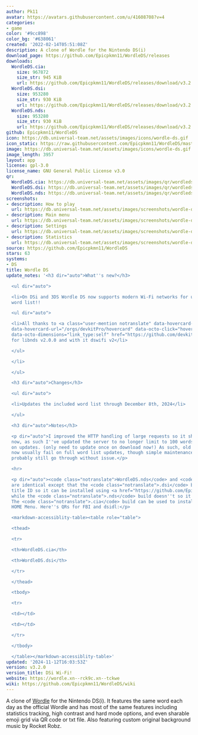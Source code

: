 ```yaml
---
author: Pk11
avatar: https://avatars.githubusercontent.com/u/41608708?v=4
categories:
- game
color: '#9cc898'
color_bg: '#638061'
created: '2022-02-14T05:51:08Z'
description: A clone of Wordle for the Nintendo DS(i)
download_page: https://github.com/Epicpkmn11/WordleDS/releases
downloads:
  WordleDS.cia:
    size: 967872
    size_str: 945 KiB
    url: https://github.com/Epicpkmn11/WordleDS/releases/download/v3.2.0/WordleDS.cia
  WordleDS.dsi:
    size: 953280
    size_str: 930 KiB
    url: https://github.com/Epicpkmn11/WordleDS/releases/download/v3.2.0/WordleDS.dsi
  WordleDS.nds:
    size: 953280
    size_str: 930 KiB
    url: https://github.com/Epicpkmn11/WordleDS/releases/download/v3.2.0/WordleDS.nds
github: Epicpkmn11/WordleDS
icon: https://db.universal-team.net/assets/images/icons/wordle-ds.gif
icon_static: https://raw.githubusercontent.com/Epicpkmn11/WordleDS/master/resources/icon/icon.0.png
image: https://db.universal-team.net/assets/images/icons/wordle-ds.gif
image_length: 3957
layout: app
license: gpl-3.0
license_name: GNU General Public License v3.0
qr:
  WordleDS.cia: https://db.universal-team.net/assets/images/qr/wordleds-cia.png
  WordleDS.dsi: https://db.universal-team.net/assets/images/qr/wordleds-dsi.png
  WordleDS.nds: https://db.universal-team.net/assets/images/qr/wordleds-nds.png
screenshots:
- description: How to play
  url: https://db.universal-team.net/assets/images/screenshots/wordle-ds/how-to-play.png
- description: Main menu
  url: https://db.universal-team.net/assets/images/screenshots/wordle-ds/main-menu.png
- description: Settings
  url: https://db.universal-team.net/assets/images/screenshots/wordle-ds/settings.png
- description: Statistics
  url: https://db.universal-team.net/assets/images/screenshots/wordle-ds/statistics.png
source: https://github.com/Epicpkmn11/WordleDS
stars: 63
systems:
- DS
title: Wordle DS
update_notes: '<h3 dir="auto">What''s new?</h3>

  <ul dir="auto">

  <li>On DSi and 3DS Wordle DS now supports modern Wi-Fi networks for updating the
  word list!!

  <ul dir="auto">

  <li>All thanks to <a class="user-mention notranslate" data-hovercard-type="organization"
  data-hovercard-url="/orgs/devkitPro/hovercard" data-octo-click="hovercard-link-click"
  data-octo-dimensions="link_type:self" href="https://github.com/devkitPro">@devkitPro</a>
  for libnds v2.0.0 and with it dswifi v2</li>

  </ul>

  </li>

  </ul>

  <h3 dir="auto">Changes</h3>

  <ul dir="auto">

  <li>Updates the included word list through December 8th, 2024</li>

  </ul>

  <h3 dir="auto">Notes</h3>

  <p dir="auto">I improved the HTTP handling of large requests so it should be stable
  now, as such I''ve updated the server to no longer limit to 100 words at a time
  on updates. (only need to update once on download now!) As such, old versions will
  now usually fail on full word list updates, though simple maintenance updates will
  probably still go through without issue.</p>

  <hr>

  <p dir="auto"><code class="notranslate">WordleDS.nds</code> and <code class="notranslate">WordleDS.dsi</code>
  are identical except that the <code class="notranslate">.dsi</code> build has a
  title ID so it can be installed using <a href="https://github.com/Epicpkmn11/NTM/releases">NTM</a>
  while the <code class="notranslate">.nds</code> build doesn''t so it works on flashcards.
  The <code class="notranslate">.cia</code> build can be used to install to the 3DS
  HOME Menu. Here''s QRs for FBI and dsidl:</p>

  <markdown-accessiblity-table><table role="table">

  <thead>

  <tr>

  <th>WordleDS.cia</th>

  <th>WordleDS.dsi</th>

  </tr>

  </thead>

  <tbody>

  <tr>

  <td></td>

  <td></td>

  </tr>

  </tbody>

  </table></markdown-accessiblity-table>'
updated: '2024-11-12T16:03:53Z'
version: v3.2.0
version_title: DSi Wi-Fi!
website: https://wordle.xn--rck9c.xn--tckwe
wiki: https://github.com/Epicpkmn11/WordleDS/wiki
---
```

A clone of [Wordle](https://www.nytimes.com/games/wordle/index.html) for the Nintendo DS(i). It features the same word each day as the official Wordle and has most of the same features including statistics tracking, high contrast and hard mode options, and even sharable emoji grid via QR code or txt file. Also featuring custom original background music by Rocket Robz.